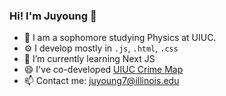 ### Hi! I'm Juyoung :wave:

<!--
**jchoi25/jchoi25** is a ✨ _special_ ✨ repository because its `README.md` (this file) appears on your GitHub profile.

Here are some ideas to get you started:

- 🔭 I’m currently working on ...
- 🌱 I’m currently learning ...
- 👯 I’m looking to collaborate on ...
- 🤔 I’m looking for help with ...
- 💬 Ask me about ...
- 📫 How to reach me: ...
- 😄 Pronouns: ...
- ⚡ Fun fact: ...
-->

- 🏫 I am a sophomore studying Physics at UIUC. 
- ⚙️ I develop mostly in `.js`, `.html`, `.css`
- 🌱 I’m currently learning Next JS
- 😄 I've co-developed [UIUC Crime Map](https://police.illinois.edu/crime-reporting/daily-crime-log/map/)
- 📫 Contact me: [juyoung7@illinois.edu](mailto:juyoung7@illinois.edu)
